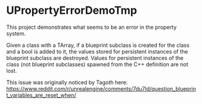 # UPropertyErrorDemoTmp

This project demonstrates what seems to be an error in the property system.

Given a class with a TArray<FTransfrom>, if a blueprint subclass is created for the class and a bool is added to it, the values stored for persistent instances of the blueprint subclass are destroyed.
Values for persistent instances of the class (not blueprint subclasses) spawned from the C++ definition are not lost.

This issue was originally noticed by Tagoth here: https://www.reddit.com/r/unrealengine/comments/7du7ld/question_blueprint_variables_are_reset_when/
